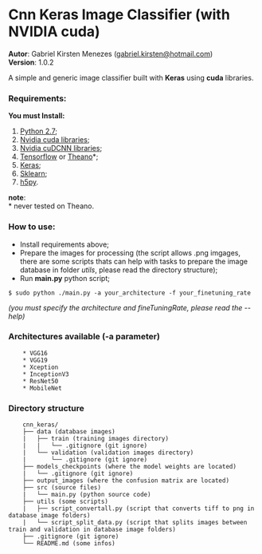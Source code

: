 # __Cnn Keras Image Classifier__ (with NVIDIA cuda)  
__Autor__: Gabriel Kirsten Menezes (gabriel.kirsten@hotmail.com)  
__Version__: 1.0.2  

A simple and generic image classifier built with __Keras__ using __cuda__ libraries.  

### Requirements:
__You must Install:__  

1. [Python 2.7](https://www.python.org/downloads/);
2. [Nvidia cuda libraries](https://developer.nvidia.com/cuda-downloads);
3. [Nvidia cuDCNN libraries](https://developer.nvidia.com/cudnn);
4. [Tensorflow](https://www.tensorflow.org/install/) or [Theano](http://deeplearning.net/software/theano/install.html)\*;
5. [Keras](https://keras.io/#installation);
6. [Sklearn](http://scikit-learn.org/stable/);
7. [h5py](http://www.h5py.org/).

**note**:  
\* never tested on Theano.

### How to use:
- Install requirements above;
- Prepare the images for processing (the script allows .png imgages, there are some scripts thats can help with tasks to prepare the image database in folder *utils*, please read the directory structure);
- Run __main.py__ python script;
```
$ sudo python ./main.py -a your_architecture -f your_finetuning_rate
```
*(you must specify the architecture and fineTuningRate, please read the --help)*

### Architectures available (-a parameter)
        * VGG16
        * VGG19
        * Xception
        * InceptionV3
        * ResNet50
        * MobileNet

### Directory structure

        cnn_keras/   
        ├── data (database images)  
        |   ├── train (training images directory)  
        |   |   └── .gitignore (git ignore)
        |   └── validation (validation images directory)  
        |       └── .gitignore (git ignore)
        ├── models_checkpoints (where the model weights are located)
        |   └── .gitignore (git ignore)
        ├── output_images (where the confusion matrix are located) 
        ├── src (source files) 
        |   └── main.py (python source code)  
        ├── utils (some scripts)  
        |   ├── script_convertall.py (script that converts tiff to png in database image folders)  
        |   └── script_split_data.py (script that splits images between train and validation in database image folders)  
        ├── .gitignore (git ignore)  
        └── README.md (some infos)  
